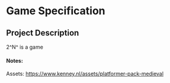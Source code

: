 # Game Specification
## Project Description
2^N^ is a game
#### Notes:
Assets: https://www.kenney.nl/assets/platformer-pack-medieval
<!--stackedit_data:
eyJoaXN0b3J5IjpbMjA4OTc1NjIzNSwxMTczNzY5MTIxLC0xNz
Q0ODU0MjY0XX0=
-->